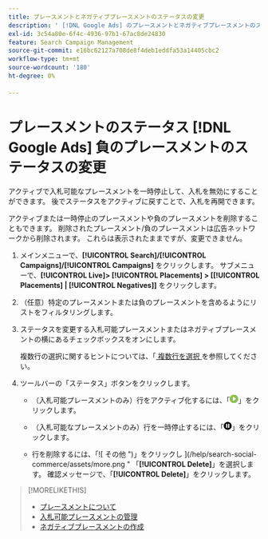 ```yaml
---
title: プレースメントとネガティブプレースメントのステータスの変更
description: ' [!DNL Google Ads] のプレースメントとネガティブプレースメントのステータスを変更する方法を説明します。'
exl-id: 3c54a80e-6f4c-4936-97b1-67ac8de24830
feature: Search Campaign Management
source-git-commit: e16bc62127a708de8f4deb1eddfa53a14405cbc2
workflow-type: tm+mt
source-wordcount: '180'
ht-degree: 0%

---
```


# プレースメントのステータス [!DNL Google Ads] 負のプレースメントのステータスの変更

アクティブで入札可能なプレースメントを一時停止して、入札を無効にすることができます。 後でステータスをアクティブに戻すことで、入札を再開できます。

アクティブまたは一時停止のプレースメントや負のプレースメントを削除することもできます。 削除されたプレースメント/負のプレースメントは広告ネットワークから削除されます。 これらは表示されたままですが、変更できません。

1. メインメニューで、**[!UICONTROL Search]/[!UICONTROL Campaigns]/[!UICONTROL Campaigns]** をクリックします。 サブメニューで、**[!UICONTROL Live]> [!UICONTROL Placements] > \[[!UICONTROL Placements] \| [!UICONTROL Negatives]\]** をクリックします。

1. （任意）特定のプレースメントまたは負のプレースメントを含めるようにリストをフィルタリングします。

1. ステータスを変更する入札可能プレースメントまたはネガティブプレースメントの横にあるチェックボックスをオンにします。

   複数行の選択に関するヒントについては、「[ 複数行を選択 ](/help/search-social-commerce/common-tasks/navigation-editing-selection/multiple-rows-select.md) を参照してください。

1. ツールバーの「ステータス」ボタンをクリックします。

   * （入札可能プレースメントのみ）行をアクティブ化するには、「![ アクティブ化 ](/help/search-social-commerce/assets/activate.png " アクティブ化 ")」をクリックします。

   * （入札可能なプレースメントのみ）行を一時停止するには、「![ 一時停止 ](/help/search-social-commerce/assets/pause.png " 一時停止 ")」をクリックします。

   * 行を削除するには、「![ その他 ")」をクリックし ](/help/search-social-commerce/assets/more.png " 「**[!UICONTROL Delete]**」を選択します。 確認メッセージで、「**[!UICONTROL Delete]**」をクリックします。

>[!MORELIKETHIS]
>
>* [ プレースメントについて ](placement-about.md)
>* [ 入札可能プレースメントの管理 ](placement-manage.md)
>* [ ネガティブプレースメントの作成 ](placement-negative-create.md)
